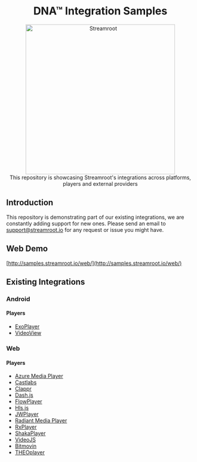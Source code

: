 <head>
  <link rel="icon" type="image/x-icon" href="favicon.png" />
</head>
<h1 align="center">
  DNA™ Integration Samples
</h1>
<p align="center">
  <img alt="Streamroot" src="https://blog.streamroot.io/wp-content/uploads/2018/04/logo_typo_long.png" width="400" />
  <br />
  <span>This repository is showcasing Streamroot's integrations across platforms, players and external providers</span>
</p>


## Introduction

This repository is demonstrating part of our existing integrations, we are constantly adding support for new ones. Please send an email to [support@streamroot.io](mailto:support@streamroot.io) for any request or issue you might have.

## Web Demo
[http://samples.streamroot.io/web/](http://samples.streamroot.io/web/)

## Existing Integrations

### Android

#### Players

- [ExoPlayer](https://github.com/streamroot/dna-integration-samples/tree/master/android/ExoPlayer)
- [VideoView](https://github.com/streamroot/dna-integration-samples/tree/master/android/VideoView)

### Web

#### Players

- [Azure Media Player](https://github.com/streamroot/dna-integration-samples/tree/master/web)
- [Castlabs](https://github.com/streamroot/dna-integration-samples/tree/master/web/castlabs)
- [Clappr](https://github.com/streamroot/dna-integration-samples/tree/master/web/clappr)
- [Dash.js](https://github.com/streamroot/dna-integration-samples/tree/master/web/dash.js)
- [FlowPlayer](https://github.com/streamroot/dna-integration-samples/tree/master/web/flowplayer)
- [Hls.js](https://github.com/streamroot/dna-integration-samples/tree/master/web/hls.js)
- [JWPlayer](https://github.com/streamroot/dna-integration-samples/tree/master/web/jwplayer)
- [Radiant Media Player](https://github.com/streamroot/dna-integration-samples/tree/master/web/radiant-media-player)
- [RxPlayer](https://github.com/streamroot/dna-integration-samples/tree/master/web/rx-player)
- [ShakaPlayer](https://github.com/streamroot/dna-integration-samples/tree/master/web/shaka-player)
- [VideoJS](https://github.com/streamroot/dna-integration-samples/tree/master/web/video.js)
- [Bitmovin](https://github.com/streamroot/dna-integration-samples/tree/master/web/bitmovin)
- [THEOplayer](https://github.com/streamroot/dna-integration-samples/tree/master/web/theoplayer)
